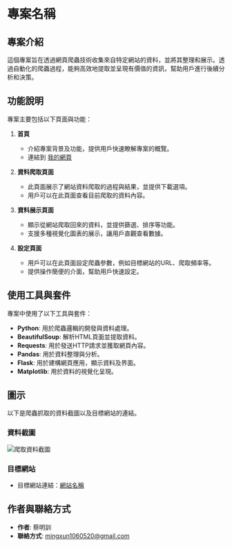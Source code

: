 # 專案名稱

## 專案介紹
這個專案旨在透過網頁爬蟲技術收集來自特定網站的資料，並將其整理和展示。透過自動化的爬蟲過程，能夠高效地提取並呈現有價值的資訊，幫助用戶進行後續分析和決策。

## 功能說明
專案主要包括以下頁面與功能：

1. **首頁**
   - 介紹專案背景及功能，提供用戶快速瞭解專案的概覽。
   - 連結到 [我的網頁](https://github.com/Fredtrip/f2)

2. **資料爬取頁面**
   - 此頁面展示了網站資料爬取的過程與結果，並提供下載選項。
   - 用戶可以在此頁面查看目前爬取的資料內容。

3. **資料展示頁面**
   - 顯示從網站爬取回來的資料，並提供篩選、排序等功能。
   - 支援多種視覺化圖表的展示，讓用戶直觀查看數據。

4. **設定頁面**
   - 用戶可以在此頁面設定爬蟲參數，例如目標網站的URL、爬取頻率等。
   - 提供操作簡便的介面，幫助用戶快速設定。

## 使用工具與套件
專案中使用了以下工具與套件：

- **Python**: 用於爬蟲邏輯的開發與資料處理。
- **BeautifulSoup**: 解析HTML頁面並提取資料。
- **Requests**: 用於發送HTTP請求並獲取網頁內容。
- **Pandas**: 用於資料整理與分析。
- **Flask**: 用於建構網頁應用，顯示資料及界面。
- **Matplotlib**: 用於資料的視覺化呈現。

## 圖示
以下是爬蟲抓取的資料截圖以及目標網站的連結。

### 資料截圖
![爬取資料截圖](blob:https://onedrive.live.com/c5da6f1c-d8f6-458d-8b12-4f5447c67b5b)

### 目標網站
- 目標網站連結：[網站名稱](https://data.taipei/)

## 作者與聯絡方式
- **作者**: 蔡明訓
- **聯絡方式**: mingxun1060520@gmail.com

